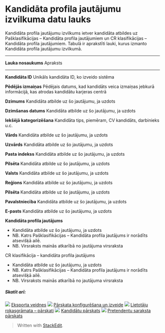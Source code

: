 # Kandidāta profila jautājumu izvilkuma datu lauks

Kandidāta profila jautājumu izvilkums ietver kandidāta atbildes uz Pašklasifikācijas – Kandidāta profila jautājumiem un CR klasifikācijas – Kandidāta profila jautājumiem. Tabulā ir aprakstīti lauki, kurus izmanto Kandidāta profila jautājumu izvilkumā.
***
**Lauka nosaukums**
Apraksts
***
**Kandidāta ID**
Unikāls kandidāta ID, ko izveido sistēma

**Pēdējās izmaiņas**
Pēdējais datums, kad kandidāts veica izmaiņas jebkurā informācijā, kas atrodas kandidātu karjeras centrā

**Dzimums**
Kandidāta atbilde uz šo jautājumu, ja uzdots

**Dzimšanas datums**
Kandidāta atbilde uz šo jautājumu, ja uzdots

**Iekšējā kategorizēšana**
Kandidāta tips, piemēram, CV kandidāts, darbinieks u.c.

**Vārds**
Kandidāta atbilde uz šo jautājumu, ja uzdots

**Uzvārds**
Kandidāta atbilde uz šo jautājumu, ja uzdots

**Pasta indekss**
Kandidāta atbilde uz šo jautājumu, ja uzdots

**Pilsēta**
Kandidāta atbilde uz šo jautājumu, ja uzdots

**Valsts**
Kandidāta atbilde uz šo jautājumu, ja uzdots

**Reģions**
Kandidāta atbilde uz šo jautājumu, ja uzdots

**Pilsēta**
Kandidāta atbilde uz šo jautājumu, ja uzdots

**Pavalstniecība**
Kandidāta atbilde uz šo jautājumu, ja uzdots

**E-pasts**
Kandidāta atbilde uz šo jautājumu, ja uzdots

**Kandidāta profila jautājums**
- Kandidāta atbilde uz šo jautājumu, ja uzdots
- NB. Katrs  Pašklasifikācijas  –  Kandidāta profila  jautājums ir norādīts atsevišķā ailē.
- NB. Virsraksts mainās atkarībā no jautājuma virsraksta

CR klasifikācija – kandidāta profila jautājums
- Kandidāta atbilde uz šo jautājumu, ja uzdots
- NB. Katrs  Pašklasifikācijas  –  Kandidāta profila  jautājums ir norādīts atsevišķā ailē.
- NB. Virsraksts mainās atkarībā no jautājuma virsraksta

##### Skatīt arī:

![](../Resources/Images/icon-document-link.png)  [Eksporta veidnes](export_templates.htm)
![](../Resources/Images/icon-document-link.png)  [Pārskata konfigurēšana un izveide](configuring_and_running_a_report.htm)
![](../Resources/Images/icon-document-link.png)  [Lietotāju rokasgrāmata – pārskati](guide_for_users_reports.htm)
![](../Resources/Images/icon-document-link.png)  [Kandidātu pārskats](candidate_report.htm)
![](../Resources/Images/icon-document-link.png)  [Pretendentu saraksta pārskats](applicant_list_report.htm)


> Written with [StackEdit](https://stackedit.io/).
<!--stackedit_data:
eyJoaXN0b3J5IjpbNTYwMzA0MDk4XX0=
-->